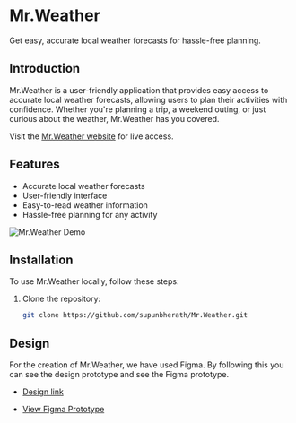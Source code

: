 # Mr.Weather

Get easy, accurate local weather forecasts for hassle-free planning.

## Introduction
Mr.Weather is a user-friendly application that provides easy access to accurate local weather forecasts, allowing users to plan their activities with confidence. Whether you're planning a trip, a weekend outing, or just curious about the weather, Mr.Weather has you covered.

Visit the [Mr.Weather website](https://supunbherath.github.io/Mr.Weather/) for live access.

## Features
- Accurate local weather forecasts
- User-friendly interface
- Easy-to-read weather information
- Hassle-free planning for any activity

![Mr.Weather Demo](link/to/demo.gif)

## Installation
To use Mr.Weather locally, follow these steps:

1. Clone the repository:
   ```bash
   git clone https://github.com/supunbherath/Mr.Weather.git
## Design

For the creation of Mr.Weather, we have used Figma. By following this you can see the design prototype and see the Figma prototype.

- [Design link](https://supunbherath.github.io/Mr.Weather/](https://www.figma.com/file/KtSDTcJ7SAMZLlObBhyarU/Mr.Weather?type=design&node-id=0%3A1&mode=design&t=jstewuWCYt4ESZOz-1)https://www.figma.com/file/KtSDTcJ7SAMZLlObBhyarU/Mr.Weather?type=design&node-id=0%3A1&mode=design&t=jstewuWCYt4ESZOz-1)
  
- [View Figma Prototype ](https://supunbherath.github.io/Mr.Weather/](https://www.figma.com/proto/KtSDTcJ7SAMZLlObBhyarU/Mr.Weather?type=design&node-id=1-2&t=86Hns3nt81PO29wv-1&scaling=min-zoom&page-id=0%3A1&mode=design)https://www.figma.com/proto/KtSDTcJ7SAMZLlObBhyarU/Mr.Weather?type=design&node-id=1-2&t=86Hns3nt81PO29wv-1&scaling=min-zoom&page-id=0%3A1&mode=design) 
